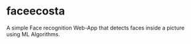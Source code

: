 # faceecosta
A simple Face recognition Web-App that detects faces inside a picture using ML Algorithms.
